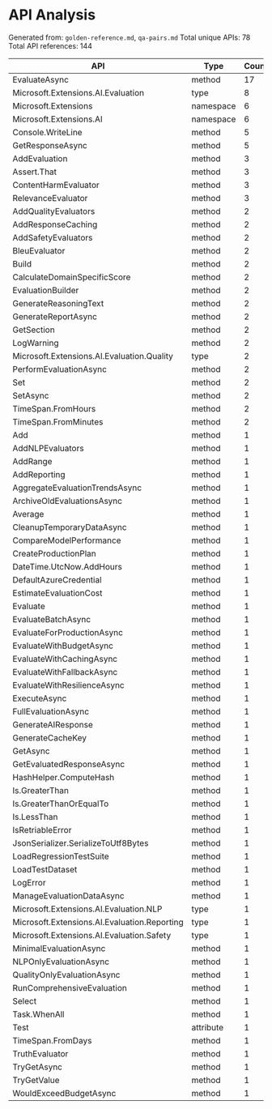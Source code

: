 # API Analysis

Generated from: `golden-reference.md`, `qa-pairs.md`
Total unique APIs: 78
Total API references: 144

| API | Type | Count |
|-----|------|-------|
| EvaluateAsync | method | 17 |
| Microsoft.Extensions.AI.Evaluation | type | 8 |
| Microsoft.Extensions | namespace | 6 |
| Microsoft.Extensions.AI | namespace | 6 |
| Console.WriteLine | method | 5 |
| GetResponseAsync | method | 5 |
| AddEvaluation | method | 3 |
| Assert.That | method | 3 |
| ContentHarmEvaluator | method | 3 |
| RelevanceEvaluator | method | 3 |
| AddQualityEvaluators | method | 2 |
| AddResponseCaching | method | 2 |
| AddSafetyEvaluators | method | 2 |
| BleuEvaluator | method | 2 |
| Build | method | 2 |
| CalculateDomainSpecificScore | method | 2 |
| EvaluationBuilder | method | 2 |
| GenerateReasoningText | method | 2 |
| GenerateReportAsync | method | 2 |
| GetSection | method | 2 |
| LogWarning | method | 2 |
| Microsoft.Extensions.AI.Evaluation.Quality | type | 2 |
| PerformEvaluationAsync | method | 2 |
| Set | method | 2 |
| SetAsync | method | 2 |
| TimeSpan.FromHours | method | 2 |
| TimeSpan.FromMinutes | method | 2 |
| Add | method | 1 |
| AddNLPEvaluators | method | 1 |
| AddRange | method | 1 |
| AddReporting | method | 1 |
| AggregateEvaluationTrendsAsync | method | 1 |
| ArchiveOldEvaluationsAsync | method | 1 |
| Average | method | 1 |
| CleanupTemporaryDataAsync | method | 1 |
| CompareModelPerformance | method | 1 |
| CreateProductionPlan | method | 1 |
| DateTime.UtcNow.AddHours | method | 1 |
| DefaultAzureCredential | method | 1 |
| EstimateEvaluationCost | method | 1 |
| Evaluate | method | 1 |
| EvaluateBatchAsync | method | 1 |
| EvaluateForProductionAsync | method | 1 |
| EvaluateWithBudgetAsync | method | 1 |
| EvaluateWithCachingAsync | method | 1 |
| EvaluateWithFallbackAsync | method | 1 |
| EvaluateWithResilienceAsync | method | 1 |
| ExecuteAsync | method | 1 |
| FullEvaluationAsync | method | 1 |
| GenerateAIResponse | method | 1 |
| GenerateCacheKey | method | 1 |
| GetAsync | method | 1 |
| GetEvaluatedResponseAsync | method | 1 |
| HashHelper.ComputeHash | method | 1 |
| Is.GreaterThan | method | 1 |
| Is.GreaterThanOrEqualTo | method | 1 |
| Is.LessThan | method | 1 |
| IsRetriableError | method | 1 |
| JsonSerializer.SerializeToUtf8Bytes | method | 1 |
| LoadRegressionTestSuite | method | 1 |
| LoadTestDataset | method | 1 |
| LogError | method | 1 |
| ManageEvaluationDataAsync | method | 1 |
| Microsoft.Extensions.AI.Evaluation.NLP | type | 1 |
| Microsoft.Extensions.AI.Evaluation.Reporting | type | 1 |
| Microsoft.Extensions.AI.Evaluation.Safety | type | 1 |
| MinimalEvaluationAsync | method | 1 |
| NLPOnlyEvaluationAsync | method | 1 |
| QualityOnlyEvaluationAsync | method | 1 |
| RunComprehensiveEvaluation | method | 1 |
| Select | method | 1 |
| Task.WhenAll | method | 1 |
| Test | attribute | 1 |
| TimeSpan.FromDays | method | 1 |
| TruthEvaluator | method | 1 |
| TryGetAsync | method | 1 |
| TryGetValue | method | 1 |
| WouldExceedBudgetAsync | method | 1 |
